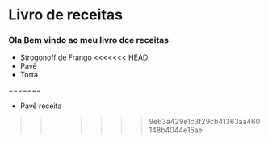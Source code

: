 # Livro de receitas

### Ola Bem vindo ao meu livro dce receitas

- Strogonoff de Frango
<<<<<<< HEAD
- Pavê
- Torta

=======
- Pavê receita
>>>>>>> 9e63a429e1c3f29cb41363aa460148b4044e15ae
